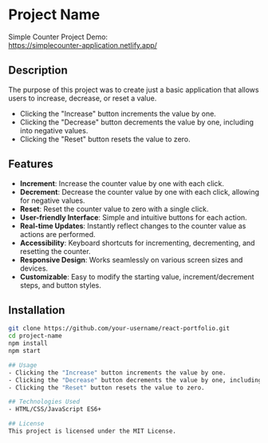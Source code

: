 # Project Name

Simple Counter Project Demo: <br>
https://simplecounter-application.netlify.app/

## Description

The purpose of this project was to create just a basic application that allows users to increase, decrease, or reset a value.

- Clicking the "Increase" button increments the value by one.
- Clicking the "Decrease" button decrements the value by one, including into negative values.
- Clicking the "Reset" button resets the value to zero.

## Features

- **Increment**: Increase the counter value by one with each click.
- **Decrement**: Decrease the counter value by one with each click, allowing for negative values.
- **Reset**: Reset the counter value to zero with a single click.
- **User-friendly Interface**: Simple and intuitive buttons for each action.
- **Real-time Updates**: Instantly reflect changes to the counter value as actions are performed.
- **Accessibility**: Keyboard shortcuts for incrementing, decrementing, and resetting the counter.
- **Responsive Design**: Works seamlessly on various screen sizes and devices.
- **Customizable**: Easy to modify the starting value, increment/decrement steps, and button styles.

## Installation

```bash
git clone https://github.com/your-username/react-portfolio.git
cd project-name
npm install
npm start

## Usage
- Clicking the "Increase" button increments the value by one.
- Clicking the "Decrease" button decrements the value by one, including into negative values.
- Clicking the "Reset" button resets the value to zero.

## Technologies Used
- HTML/CSS/JavaScript ES6+

## License
This project is licensed under the MIT License.

```
